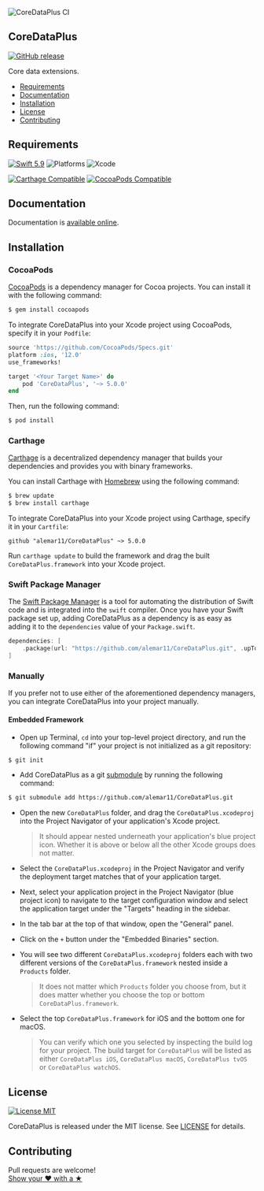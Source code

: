 ![CoreDataPlus CI](https://github.com/alemar11/CoreDataPlus/workflows/CoreDataPlus%20CI/badge.svg?branch=master)

## CoreDataPlus
[![GitHub release](https://img.shields.io/github/release/alemar11/CoreDataPlus.svg)](https://github.com/alemar11/CoreDataPlus/releases) 

Core data extensions.

- [Requirements](#requirements)
- [Documentation](#documentation)
- [Installation](#installation)
- [License](#license)
- [Contributing](#contributing)

## Requirements

[![Swift 5.9](https://img.shields.io/badge/Swift-5.9-orange.svg?style=flat)](https://developer.apple.com/swift)
![Platforms](https://img.shields.io/badge/Platform-iOS%2015%2B%20|%20macOS%2013+%20|%20tvOS%2015+%20|%20watchOS%209+%20|%20visionOS%201+-blue.svg) 
![Xcode](https://img.shields.io/badge/Xcode-15-blue.svg) 

[![Carthage Compatible](https://img.shields.io/badge/Carthage-compatible-4BC51D.svg?style=flat)](https://github.com/Carthage/Carthage)
[![CocoaPods Compatible](https://img.shields.io/cocoapods/v/CoreDataPlus.svg)](https://cocoapods.org/pods/CoreDataPlus)

## Documentation

Documentation is [available online](http://www.alessandromarzoli.com/CoreDataPlus).

## Installation

### CocoaPods

[CocoaPods](http://cocoapods.org) is a dependency manager for Cocoa projects. You can install it with the following command:

```bash
$ gem install cocoapods
```

To integrate CoreDataPlus into your Xcode project using CocoaPods, specify it in your `Podfile`:

```ruby
source 'https://github.com/CocoaPods/Specs.git'
platform :ios, '12.0'
use_frameworks!

target '<Your Target Name>' do
    pod 'CoreDataPlus', '~> 5.0.0'
end
```

Then, run the following command:

```bash
$ pod install
```

### Carthage

[Carthage](https://github.com/Carthage/Carthage) is a decentralized dependency manager that builds your dependencies and provides you with binary frameworks.

You can install Carthage with [Homebrew](http://brew.sh/) using the following command:

```bash
$ brew update
$ brew install carthage
```

To integrate CoreDataPlus into your Xcode project using Carthage, specify it in your `Cartfile`:

```ogdl
github "alemar11/CoreDataPlus" ~> 5.0.0
```

Run `carthage update` to build the framework and drag the built `CoreDataPlus.framework` into your Xcode project.

### Swift Package Manager

The [Swift Package Manager](https://swift.org/package-manager/) is a tool for automating the distribution of Swift code and is integrated into the `swift` compiler. 
Once you have your Swift package set up, adding CoreDataPlus as a dependency is as easy as adding it to the `dependencies` value of your `Package.swift`.

```swift
dependencies: [
    .package(url: "https://github.com/alemar11/CoreDataPlus.git", .upToNextMajor(from: "5.0.0"))
]
```

### Manually

If you prefer not to use either of the aforementioned dependency managers, you can integrate CoreDataPlus into your project manually.

#### Embedded Framework

- Open up Terminal, `cd` into your top-level project directory, and run the following command "if" your project is not initialized as a git repository:

```bash
$ git init
```

- Add CoreDataPlus as a git [submodule](http://git-scm.com/docs/git-submodule) by running the following command:

```bash
$ git submodule add https://github.com/alemar11/CoreDataPlus.git
```

- Open the new `CoreDataPlus` folder, and drag the `CoreDataPlus.xcodeproj` into the Project Navigator of your application's Xcode project.

    > It should appear nested underneath your application's blue project icon. Whether it is above or below all the other Xcode groups does not matter.

- Select the `CoreDataPlus.xcodeproj` in the Project Navigator and verify the deployment target matches that of your application target.
- Next, select your application project in the Project Navigator (blue project icon) to navigate to the target configuration window and select the application target under the "Targets" heading in the sidebar.
- In the tab bar at the top of that window, open the "General" panel.
- Click on the `+` button under the "Embedded Binaries" section.
- You will see two different `CoreDataPlus.xcodeproj` folders each with two different versions of the `CoreDataPlus.framework` nested inside a `Products` folder.

    > It does not matter which `Products` folder you choose from, but it does matter whether you choose the top or bottom `CoreDataPlus.framework`.

- Select the top `CoreDataPlus.framework` for iOS and the bottom one for macOS.

    > You can verify which one you selected by inspecting the build log for your project. The build target for `CoreDataPlus` will be listed as either `CoreDataPlus iOS`, `CoreDataPlus macOS`, `CoreDataPlus tvOS` or `CoreDataPlus watchOS`.


## License

[![License MIT](https://img.shields.io/badge/License-MIT-lightgrey.svg?style=flat)](https://github.com/alemar11/Console/blob/master/LICENSE)

CoreDataPlus is released under the MIT license. See [LICENSE](./LICENSE.md) for details.

## Contributing

Pull requests are welcome!  
[Show your ❤ with a ★](https://github.com/alemar11/CoreDataPlus/stargazers)
